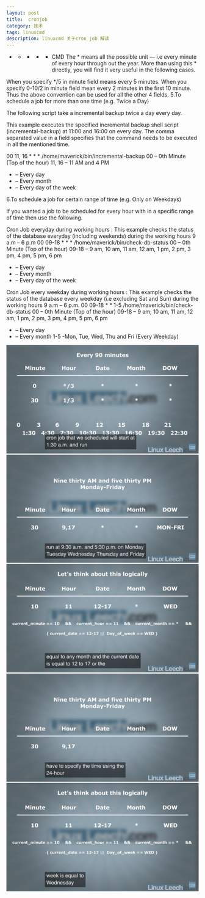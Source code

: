 ```yaml
---
layout: post
title:	cronjob
category: 技术
tags: linuxcmd
description: linuxcmd 关于cron job 解读
---
```

 * * * * * CMD
The * means all the possible unit — i.e every minute of every hour through out the year. More than using this * directly, you will find it very useful in the following cases.

When you specify */5 in minute field means every 5 minutes.
When you specify 0-10/2 in minute field mean every 2 minutes in the first 10 minute.
Thus the above convention can be used for all the other 4 fields.
5.To schedule a job for more than one time (e.g. Twice a Day)

The following script take a incremental backup twice a day every day.

This example executes the specified incremental backup shell script (incremental-backup) at 11:00 and 16:00 on every day. The comma separated value in a field specifies that the command needs to be executed in all the mentioned time.

00 11, 16 * * * /home/maverick/bin/incremental-backup
00 – 0th Minute (Top of the hour)
11, 16 – 11 AM and 4 PM
* – Every day
* – Every month
* – Every day of the week

6.To schedule a job for certain range of time (e.g. Only on Weekdays)

If you wanted a job to be scheduled for every hour with in a specific range of time then use the following.

Cron Job everyday during working hours :
This example checks the status of the database everyday (including weekends) during the working hours 9 a.m – 6 p.m
00 09-18 * * * /home/maverick/bin/check-db-status
00 – 0th Minute (Top of the hour)
09-18 – 9 am, 10 am, 11 am, 12 am, 1 pm, 2 pm, 3 pm, 4 pm, 5 pm, 6 pm
* – Every day
* – Every month
* – Every day of the week

Cron Job every weekday during working hours :
This example checks the status of the database every weekday (i.e excluding Sat and Sun) during the working hours 9 a.m – 6 p.m.
00 09-18 * * 1-5 /home/maverick/bin/check-db-status
00 – 0th Minute (Top of the hour)
09-18 – 9 am, 10 am, 11 am, 12 am, 1 pm, 2 pm, 3 pm, 4 pm, 5 pm, 6 pm
* – Every day
* – Every month
1-5 -Mon, Tue, Wed, Thu and Fri (Every Weekday)

![cron1](https://github.com/Stenson00o/Stenson00o.github.io/blob/master/assets/img/cron1.jpg)
![cron2](https://github.com/Stenson00o/Stenson00o.github.io/blob/master/assets/img/cron2.jpg)
![cron3](https://github.com/Stenson00o/Stenson00o.github.io/blob/master/assets/img/cron3.jpg)
![cron4](https://github.com/Stenson00o/Stenson00o.github.io/blob/master/assets/img/cron4.jpg)
![cron5](https://github.com/Stenson00o/Stenson00o.github.io/blob/master/assets/img/cron5.jpg)